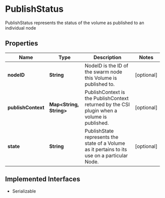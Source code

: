 

# PublishStatus

PublishStatus represents the status of the volume as published to an individual node

## Properties

| Name | Type | Description | Notes |
|------------ | ------------- | ------------- | -------------|
|**nodeID** | **String** | NodeID is the ID of the swarm node this Volume is published to. |  [optional] |
|**publishContext** | **Map&lt;String, String&gt;** | PublishContext is the PublishContext returned by the CSI plugin when a volume is published. |  [optional] |
|**state** | **String** | PublishState represents the state of a Volume as it pertains to its use on a particular Node. |  [optional] |


## Implemented Interfaces

* Serializable


